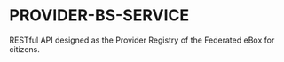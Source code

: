 # PROVIDER-BS-SERVICE #

RESTful API designed as the Provider Registry of the Federated eBox for citizens.


